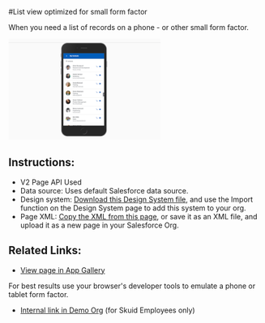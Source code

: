 #List view optimized for small form factor

When you need a list of records on a phone - or other small form factor.

<img src="Mobile_List.png" width="300"></img>

## Instructions:  
- V2 Page API Used
- Data source: Uses default Salesforce data source.   
- Design system: [Download this Design System file](https://github.com/skuid/SamplePages/blob/master/Use_Cases/SamplePages.designsystem), and use the Import function on the Design System page to add this system to your org. 
- Page XML:  [Copy the XML from this page](Directory.xml), or save it as an XML file, and upload it as a new page in your Salesforce Org.  


## Related Links: 
- [View page in App Gallery](https://portal.skuidsite.com/designsystem/samplepages/preview/mobilelist)

For best results use your browser's developer tools to emulate a phone or tablet form factor. 

- [Internal link in Demo Org](https://skuid-demo--skuid.na37.visual.force.com/apex/skuid__ui?page=SamplePages_MobileList) (for Skuid Employees only)

